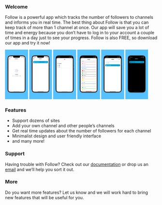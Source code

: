 ### Welcome
Follow is a powerful app which tracks the number of followers to channels and informs you in real time.
The best thing about Follow is that you can keep track of more than 1 channel at once.
Our app will save you a lot of time and energy because you don’t have to log in to your account a couple of times in a day just to see your progress. Follow is also FREE, so download our app and try it now!  

<img alr="Empty View" src="/app-screenshots/zh-Hans/6.5-inch%20Empty.png" width="15%" height="15%">
<img alr="Home View" src="/app-screenshots/zh-Hans/6.5-inch%20Home.png" width="15%" height="15%">
<img alr="Categories" src="/app-screenshots/zh-Hans/6.5-inch%20Categories.png" width="15%" height="15%">
<img alr="Multiple sites" src="/app-screenshots/zh-Hans/6.5-inch%20Add.png" width="15%" height="15%">
<img alr="Add channel" src="/app-screenshots/zh-Hans/6.5-inch%20Site.png" width="15%" height="15%">
<img alr="Dark mode" src="/app-screenshots/zh-Hans/6.5-inch%20Dark.png" width="15%" height="15%">

### Features 

- Support dozens of sites
- Add your own channel and other people’s channels
- Get real time updates about the number of followers for each channel
- Minimalist design and user friendly interface
- and many more!

### Support

Having trouble with Follow? Check out our [documentation](./DOC.html) or drop us an [email](mailto:billowstudio@gmail.com) and we’ll help you sort it out.

### More

Do you want more features? Let us know and we will work hard to bring new features that will be useful for you.
